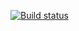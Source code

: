 [![Build status](https://ci.appveyor.com/api/projects/status/1sivfq2ut8paobrj?svg=true)](https://ci.appveyor.com/project/Privalov94/ahj-01)
